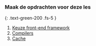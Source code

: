 ### Maak de opdrachten voor deze les
{: .text-green-200 .fs-5 }

1. [Keuze front-end framework](frontend)
2. [Compilers](compiler)
3. [Cache](cache)
